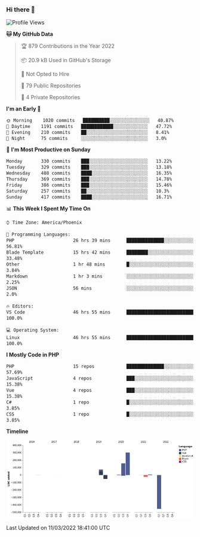 ### Hi there 👋

<!--START_SECTION:waka-->
![Profile Views](http://img.shields.io/badge/Profile%20Views-8-blue)

**🐱 My GitHub Data** 

> 🏆 879 Contributions in the Year 2022
 > 
> 📦 20.9 kB Used in GitHub's Storage 
 > 
> 🚫 Not Opted to Hire
 > 
> 📜 79 Public Repositories 
 > 
> 🔑 4 Private Repositories  
 > 
**I'm an Early 🐤** 

```text
🌞 Morning    1020 commits   ██████████░░░░░░░░░░░░░░░   40.87% 
🌆 Daytime    1191 commits   ████████████░░░░░░░░░░░░░   47.72% 
🌃 Evening    210 commits    ██░░░░░░░░░░░░░░░░░░░░░░░   8.41% 
🌙 Night      75 commits     ░░░░░░░░░░░░░░░░░░░░░░░░░   3.0%

```
📅 **I'm Most Productive on Sunday** 

```text
Monday       330 commits    ███░░░░░░░░░░░░░░░░░░░░░░   13.22% 
Tuesday      329 commits    ███░░░░░░░░░░░░░░░░░░░░░░   13.18% 
Wednesday    408 commits    ████░░░░░░░░░░░░░░░░░░░░░   16.35% 
Thursday     369 commits    ███░░░░░░░░░░░░░░░░░░░░░░   14.78% 
Friday       386 commits    ███░░░░░░░░░░░░░░░░░░░░░░   15.46% 
Saturday     257 commits    ██░░░░░░░░░░░░░░░░░░░░░░░   10.3% 
Sunday       417 commits    ████░░░░░░░░░░░░░░░░░░░░░   16.71%

```


📊 **This Week I Spent My Time On** 

```text
⌚︎ Time Zone: America/Phoenix

💬 Programming Languages: 
PHP                      26 hrs 39 mins      ██████████████░░░░░░░░░░░   56.81% 
Blade Template           15 hrs 42 mins      ████████░░░░░░░░░░░░░░░░░   33.48% 
Other                    1 hr 48 mins        █░░░░░░░░░░░░░░░░░░░░░░░░   3.84% 
Markdown                 1 hr 3 mins         ░░░░░░░░░░░░░░░░░░░░░░░░░   2.25% 
JSON                     56 mins             ░░░░░░░░░░░░░░░░░░░░░░░░░   2.0%

🔥 Editors: 
VS Code                  46 hrs 55 mins      █████████████████████████   100.0%

💻 Operating System: 
Linux                    46 hrs 55 mins      █████████████████████████   100.0%

```

**I Mostly Code in PHP** 

```text
PHP                      15 repos            ██████████████░░░░░░░░░░░   57.69% 
JavaScript               4 repos             ███░░░░░░░░░░░░░░░░░░░░░░   15.38% 
Vue                      4 repos             ███░░░░░░░░░░░░░░░░░░░░░░   15.38% 
C#                       1 repo              █░░░░░░░░░░░░░░░░░░░░░░░░   3.85% 
CSS                      1 repo              █░░░░░░░░░░░░░░░░░░░░░░░░   3.85%

```


**Timeline**

![Chart not found](https://raw.githubusercontent.com/mikebronner/mikebronner/master/charts/bar_graph.png) 


 Last Updated on 11/03/2022 18:41:00 UTC
<!--END_SECTION:waka-->

<!--
**mikebronner/mikebronner** is a ✨ _special_ ✨ repository because its `README.md` (this file) appears on your GitHub profile.

Here are some ideas to get you started:

- 🔭 I’m currently working on ...
- 🌱 I’m currently learning ...
- 👯 I’m looking to collaborate on ...
- 🤔 I’m looking for help with ...
- 💬 Ask me about ...
- 📫 How to reach me: ...
- 😄 Pronouns: ...
- ⚡ Fun fact: ...
-->
